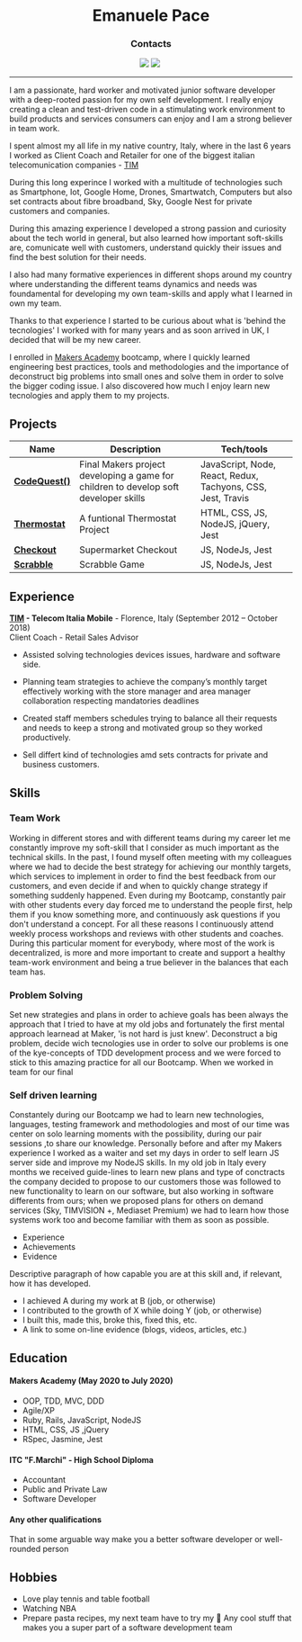 <h1 align="center" >Emanuele Pace</h1>


<h3 align="center" >Contacts</h3>

<div align="center">
  
<a href="https://www.linkedin.com/in/emanuele-pace10/"><img src="https://img.shields.io/badge/LinkedIn-0077B5?style=for-the-badge&logo=linkedin&logoColor=white"></a> <a href="mailto:emanuele.10@utlook.it"><img src="https://img.shields.io/badge/Microsoft_Outlook-0078D4?style=for-the-badge&logo=microsoft-outlook&logoColor=white"></a> <a href="https://github.com/Emanuele-20"><img src="https://img.shields.io/badge/GitHub-100000?style=for-the-badge&logo=github&logoColor=white" alt=""></a>


</div>

---------------


I am a passionate, hard worker and motivated junior software developer with a deep-rooted passion for my own self development. I really enjoy creating a clean and test-driven code in a stimulating work environment to build products and services consumers can enjoy and I am a strong believer in team work.

I spent almost my all life in my native country, Italy, where in the last 6 years I worked as Client Coach and Retailer for one of the biggest italian telecomunication companies -  [TIM](https://www.tim.it/)

During this long experince I worked with a multitude of technologies such as Smartphone, Iot, Google Home, Drones, Smartwatch, Computers but also set contracts about fibre broadband, Sky, Google Nest for private customers and companies.

During this amazing experience I developed a strong passion and curiosity about the tech world in general, but also learned how important soft-skills are, comunicate well with customers, understand quickly their issues and find the best solution for their needs.

I also had many formative experiences in different shops around my country where understanding the different teams dynamics and needs was foundamental for developing my own team-skills and apply what I learned in own my team.

Thanks to that experience I started to be curious about what is 'behind the tecnologies' I worked with for many years and as soon arrived in UK, I decided that will be my new career.

I enrolled in  [Makers Academy](https://makers.tech/) bootcamp, where I quickly learned engineering best practices, tools and methodologies and the importance of deconstruct big problems into small ones and solve them in order to solve the bigger coding issue.
I also discovered how much I enjoy learn new tecnologies and apply them to my projects.

## Projects

| Name                         | Description       | Tech/tools        |
| ---------------------------- | ----------------- | ----------------- |
| [**CodeQuest()**](https://github.com/Emanuele-20/codeQuest)| Final Makers project developing a game for children to develop soft developer skills | JavaScript, Node, React, Redux, Tachyons, CSS, Jest, Travis|
| [**Thermostat**](https://github.com/Emanuele-20/Thermostat) | A funtional Thermostat Project  | HTML, CSS, JS, NodeJS, jQuery, Jest              |
| [**Checkout**](https://github.com/Emanuele-20/checkout) | Supermarket Checkout | JS, NodeJs, Jest              |
| [**Scrabble**](https://github.com/Emanuele-20/scrabble) | Scrabble Game | JS, NodeJs, Jest              |


## Experience

**[TIM](www.tim.it) - Telecom Italia Mobile** - Florence, Italy
(September 2012 – October 2018)  
Client Coach - Retail Sales Advisor 

* Assisted solving technologies devices issues, hardware and software side. 

* Planning team strategies to achieve the company’s monthly target effectively working with the store manager and area manager collaboration respecting mandatories deadlines

* Created staff members schedules trying to balance all their requests and needs to keep a strong and motivated group so they worked productively. 

* Sell differt kind of technologies amd sets contracts for private and business customers. 


## Skills

### Team Work

Working in different stores and with different teams during my career let me constantly improve my soft-skill that I consider as much important as the technical skills.
In the past, I found myself often meeting with my colleagues where we had to decide the best strategy for achieving our monthly targets, which services to implement in order to find the best feedback from our customers, and even decide if and when to quickly change strategy if something suddenly happened.
Even during my Bootcamp, constantly pair with other students every day forced me to understand the people first, help them if you know something more, and continuously ask questions if you don't understand a concept. 
For all these reasons I continuously attend weekly process workshops and reviews with other students and coaches.
During this particular moment for everybody, where most of the work is decentralized, is more and more important to create and support a healthy team-work environment and being a true believer in the balances that each team has.

### Problem Solving 

Set new strategies and plans in order to achieve goals has been always the approach that I tried to have at my old jobs and fortunately the first mental approach learnead at Maker, 'is not hard is just knew'.
Deconstruct a big problem, decide wich tecnologies use in order to solve our problems is one of the kye-concepts of TDD development process and we were forced to stick to this amazing practice for all our Bootcamp. 
When we worked in team for our final 

### Self driven learning

Constantely during our Bootcamp we had to learn new technologies, languages, testing framework and methodologies and most of our time was center on solo learning moments with the possibility, during our pair sessions ,to share our knowledge. Personally before and after my Makers experience I worked as a waiter and set my days in order to self learn JS server side and improve my NodeJS skills. In my old job in Italy every months we received guide-lines to learn new plans and type of conctracts the company decided to propose to our customers those was followed to new functionality to learn on our software, but also working in software differents from ours; when we proposed plans for others on demand services (Sky, TIMVISION +, Mediaset Premium) we had to learn how those systems work too and become familiar with them as soon as possible.

- Experience
- Achievements
- Evidence



Descriptive paragraph of how capable you are at this skill and, if relevant, how it has developed.

- I achieved A during my work at B (job, or otherwise)
- I contributed to the growth of X while doing Y (job, or otherwise)
- I built this, made this, broke this, fixed this, etc.
- A link to some on-line evidence (blogs, videos, articles, etc.)

## Education

#### Makers Academy (May 2020 to July 2020)

- OOP, TDD, MVC, DDD
- Agile/XP
- Ruby, Rails, JavaScript, NodeJS
- HTML, CSS, JS ,jQuery
- RSpec, Jasmine, Jest

#### ITC "F.Marchi" - High School Diploma 

- Accountant
- Public and Private Law
- Software Developer

#### Any other qualifications

That in some arguable way make you a better software developer or well-rounded person

## Hobbies
- Love play tennis and table football
- Watching NBA
- Prepare pasta recipes, my next team have to try my :spaghetti:
Any cool stuff that makes you a super part of a software development team
